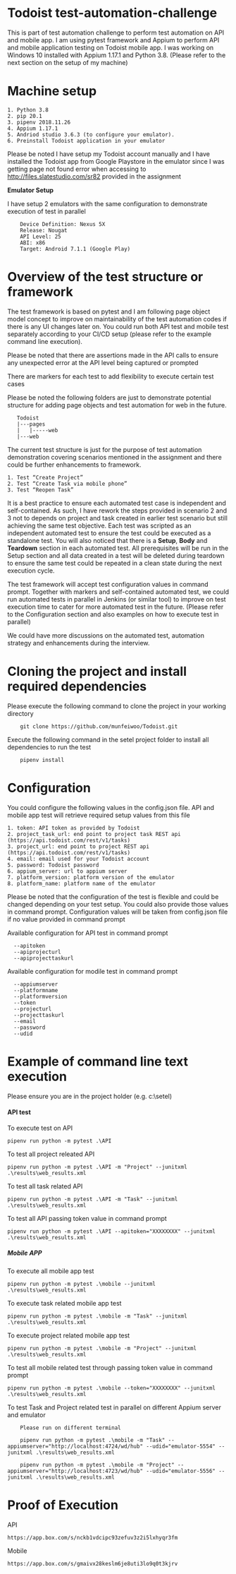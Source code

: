 # Todoist test-automation-challenge

This is part of test automation challenge to perform test automation on API and mobile app. I am using pytest framework and Appium to perform API and mobile application testing on Todoist mobile app. I was working on Windows 10 installed with Appium 1.17.1 and Python 3.8. (Please refer to the next section on the setup of my machine)


# Machine setup
    1. Python 3.8
    2. pip 20.1
    3. pipenv 2018.11.26
    4. Appium 1.17.1
    5. Andriod studio 3.6.3 (to configure your emulator). 
    6. Preinstall Todoist application in your emulator
    

Please be noted I have setup my Todoist account manually and I have installed the Todoist app from Google Playstore in the emulator since I was getting page not found error when accessing to http://files.slatestudio.com/sr82 provided in the assignment 

**Emulator Setup**

I have setup 2 emulators with the same configuration to demonstrate execution of test in parallel

```
    Device Definition: Nexus 5X
    Release: Nougat
    API Level: 25
    ABI: x86
    Target: Android 7.1.1 (Google Play)     
```


# Overview of the test structure or framework

The test framework is based on pytest and I am following page object model concept to improve on maintainability of the test automation codes if there is any UI changes later on. You could run both API test and mobile test separately according to your CI/CD setup (please refer to the example command line execution).

Please be noted that there are assertions made in the API calls to ensure any unexpected error at the API level being captured or prompted

There are markers for each test to add flexibility to execute certain test cases

Please be noted the following folders are just to demonstrate potential structure for adding page objects and test automation for web in the future. 

```
   Todoist
   |---pages
   |   |-----web
   |---web      
```

The current test structure is just for the purpose of test automation demonstration covering scenarios mentioned in the assignment and there could be further enhancements to framework.

    1. Test “Create Project”
    2. Test “Create Task via mobile phone”
    3. Test “Reopen Task”

It is a best practice to ensure each automated test case is independent and self-contained. As such, I have rework the steps provided in scenario 2 and 3 not to depends on project and task created in earlier test scenario but still achieving the same test objective. Each test was scripted as an independent automated test to ensure the test could be executed as a standalone test. You will also noticed that there is a **Setup**, **Body** and **Teardown** section in each automated test. All prerequisites will be run in the Setup section and all data created in a test will be deleted during teardown to ensure the same test could be repeated in a clean state during the next execution cycle.

The test framework will accept test configuration values in command prompt. Together with markers and self-contained automated test, we could run automated tests in parallel in Jenkins (or similar tool) to improve on test execution time to cater for more automated test in the future. (Please refer to the Configuration section and also examples on how to execute test in parallel)

We could have more discussions on the automated test, automation strategy and enhancements during the interview.


# Cloning the project and install required dependencies
Please execute the following command to clone the project in your working directory
```buildoutcfg
    git clone https://github.com/munfeiwoo/Todoist.git
```
Execute the following command in the setel project folder to install all dependencies to run the test 
```buildoutcfg
    pipenv install
```

# Configuration

You could configure the following values in the config.json file. API and mobile app test will retrieve required setup values from this file

    1. token: API token as provided by Todoist
    2. project_task_url: end point to project task REST api (https://api.todoist.com/rest/v1/tasks)
    3. project_url: end point to project REST api (https://api.todoist.com/rest/v1/tasks)
    4. email: email used for your Todoist account 
    5. password: Todoist password
    6. appium_server: url to appium server
    7. platform_version: platform version of the emulator
    8. platform_name: platform name of the emulator

Please be noted that the configuration of the test is flexible and could be changed depending on your test setup. You could also provide those values in command prompt. Configuration values will be taken from config.json file if no value provided in command prompt

Available configuration for API test in command prompt

```
  --apitoken
  --apiprojecturl
  --apiprojecttaskurl
```

Available configuration for modile test in command prompt

```
  --appiumserver
  --platformname
  --platformversion
  --token
  --projecturl
  --projecttaskurl
  --email
  --password
  --udid
```

# Example of command line text execution

Please ensure you are in the project holder (e.g. c:\setel)

#### **API test**

To execute test on API
```
pipenv run python -m pytest .\API 
```

To test all project releated API
```
pipenv run python -m pytest .\API -m "Project" --junitxml .\results\web_results.xml
```

To test all task related API
```
pipenv run python -m pytest .\API -m "Task" --junitxml .\results\web_results.xml
```

To test all API passing token value in command prompt
```
pipenv run python -m pytest .\API --apitoken="XXXXXXXX" --junitxml .\results\web_results.xml
```

##### **Mobile APP**


To execute all mobile app test
```
pipenv run python -m pytest .\mobile --junitxml .\results\web_results.xml
```

To execute task related mobile app test
```
pipenv run python -m pytest .\mobile -m "Task" --junitxml .\results\web_results.xml
```

To execute project related mobile app test
```
pipenv run python -m pytest .\mobile -m "Project" --junitxml .\results\web_results.xml
```

To test all mobile related test through passing token value in command prompt
```
pipenv run python -m pytest .\mobile --token="XXXXXXXX" --junitxml .\results\web_results.xml
```

To test Task and Project related test in parallel on different Appium server and emulator
```
    Please run on different terminal

    pipenv run python -m pytest .\mobile -m "Task" --appiumserver="http://localhost:4724/wd/hub" --udid="emulator-5554" --junitxml .\results\web_results.xml

    pipenv run python -m pytest .\mobile -m "Project" --appiumserver="http://localhost:4723/wd/hub" --udid="emulator-5556" --junitxml .\results\web_results.xml     
```

# Proof of Execution

API
```
https://app.box.com/s/nckb1vdcipc93zefuv3z2i5lxhyqr3fm
```

Mobile
```
https://app.box.com/s/gmaivx28keslm6je8uti3lo9q0t3kjrv
```
